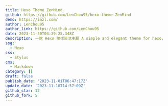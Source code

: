 ```yaml
---
title: Hexo Theme ZenMind
github: https://github.com/LenChou95/hexo-theme-ZenMind
demo: https://imzl.com/
author: LenChou95
author_link: https://github.com/LenChou95
date: 2023-11-30T04:39:25.348Z
description: 一款 Hexo 单栏简洁主题 A simple and elegant theme for hexo.
ssg:
  - Hexo
css:
  - Stylus
cms:
  - Markdown
category: []
draft: false
publish_date: '2023-11-01T06:47:17Z'
update_date: '2023-11-10T14:57:09Z'
github_star: 12
github_fork: 5
---
```

